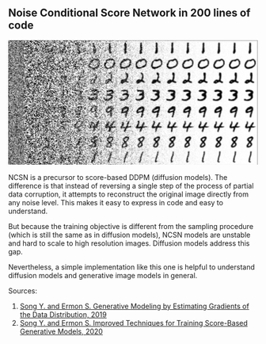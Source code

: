 ## Noise Conditional Score Network in 200 lines of code
 
![MNIST digits sampled from NCSN](sample.jpg "MNIST digits sampled from NCSN")

NCSN is a precursor to score-based DDPM (diffusion models). The difference is that instead of reversing a single step of the process of partial data corruption, it attempts to reconstruct the original image directly from any noise level. This makes it easy to express in code and easy to understand.

But because the training objective is different from the sampling procedure (which is still the same as in diffusion models), NCSN models are unstable and hard to scale to high resolution images. Diffusion models address this gap.

Nevertheless, a simple implementation like this one is helpful to understand diffusion models and generative image models in general.

Sources:
1. [Song Y. and Ermon S. Generative Modeling by Estimating Gradients of the Data Distribution, 2019](https://arxiv.org/abs/1907.05600)
2. [Song Y. and Ermon S. Improved Techniques for Training Score-Based Generative Models, 2020](https://arxiv.org/abs/2006.09011)
